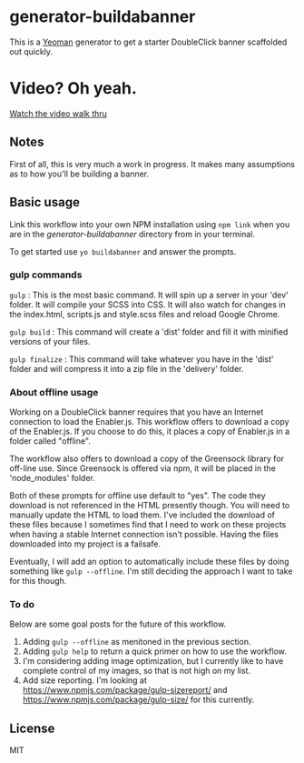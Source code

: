 # generator-buildabanner 

This is a [Yeoman](http://yeoman.io) generator to get a starter DoubleClick banner scaffolded out quickly.

# Video? Oh yeah.

[Watch the video walk thru](https://www.youtube.com/watch?v=_7dIIwlGdwUl)


## Notes

First of all, this is very much a work in progress. It makes many assumptions as to how you'll be building a banner.

## Basic usage

Link this workflow into your own NPM installation using `npm link` when you are in the *generator-buildabanner* directory from in your terminal.

To get started use `yo buildabanner` and answer the prompts.

### gulp commands

`gulp` : This is the most basic command. It will spin up a server in your 'dev' folder. It will compile your SCSS into CSS. It will also watch for changes in the index.html, scripts.js and style.scss files and reload Google Chrome.

`gulp build` : This command will create a 'dist' folder and fill it with minified versions of your files.

`gulp finalize` : This command will take whatever you have in the 'dist' folder and will compress it into a zip file in the 'delivery' folder. 

### About offline usage

Working on a DoubleClick banner requires that you have an Internet connection to load the Enabler.js. This workflow offers to download a copy of the Enabler.js. If you choose to do this, it places a copy of Enabler.js in a folder called "offline".

The workflow also offers to download a copy of the Greensock library for off-line use. Since Greensock is offered via npm, it will be placed in the 'node_modules' folder.

Both of these prompts for offline use default to "yes". The code they download is not referenced in the HTML presently though. You will need to manually update the HTML to load them. I've included the download of these files because I sometimes find that I need to work on these projects when having a stable Internet connection isn't possible. Having the files downloaded into my project is a failsafe.

Eventually, I will add an option to automatically include these files by doing something like `gulp --offline`. I'm still deciding the approach I want to take for this though.

### To do

Below are some goal posts for the future of this workflow.

1. Adding `gulp --offline` as menitoned in the previous section.
2. Adding `gulp help` to return a quick primer on how to use the workflow.
3. I'm considering adding image optimization, but I currently like to have complete control of my images, so that is not high on my list.
4. Add size reporting. I'm looking at https://www.npmjs.com/package/gulp-sizereport/ and https://www.npmjs.com/package/gulp-size/ for this currently.

## License

MIT
